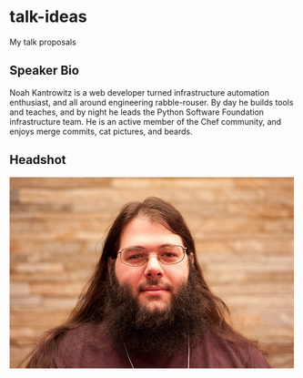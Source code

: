 talk-ideas
==========

My talk proposals

Speaker Bio
-----------

Noah Kantrowitz is a web developer turned infrastructure automation enthusiast, and all around engineering rabble-rouser. By day he builds tools and teaches, and by night he leads the Python Software Foundation infrastructure team. He is an active member of the Chef community, and enjoys merge commits, cat pictures, and beards.

Headshot
--------

![Headshot of me](headshot.jpg)
